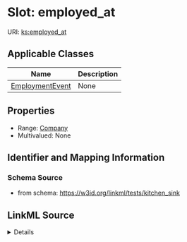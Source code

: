# Slot: employed_at

URI: [ks:employed_at](https://w3id.org/linkml/tests/kitchen_sink/employed_at)



<!-- no inheritance hierarchy -->




## Applicable Classes

| Name | Description |
| --- | --- |
[EmploymentEvent](EmploymentEvent.md) | None






## Properties

* Range: [Company](Company.md)
* Multivalued: None







## Identifier and Mapping Information







### Schema Source


* from schema: https://w3id.org/linkml/tests/kitchen_sink




## LinkML Source

<details>
```yaml
name: employed at
in_subset:
- subset A
from_schema: https://w3id.org/linkml/tests/kitchen_sink
rank: 1000
alias: employed_at
domain_of:
- EmploymentEvent
range: Company

```
</details>